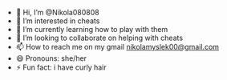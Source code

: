 - 👋 Hi, I’m @Nikola080808
- 👀 I’m interested in cheats 
- 🌱 I’m currently learning how to play with them
- 💞️ I’m looking to collaborate on helping with cheats
- 📫 How to reach me on my gmail nikolamyslek00@gmail.com
- 😄 Pronouns: she/her
- ⚡ Fun fact: i have curly hair

<!---
Nikola080808/Nikola080808 is a ✨ special ✨ repository because its `README.md` (this file) appears on your GitHub profile.
You can click the Preview link to take a look at your changes.
--->
